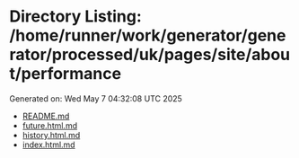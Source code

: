 # Directory Listing: /home/runner/work/generator/generator/processed/uk/pages/site/about/performance
Generated on: Wed May  7 04:32:08 UTC 2025

- [README.md](README.md)
- [future.html.md](future.html.md)
- [history.html.md](history.html.md)
- [index.html.md](index.html.md)
